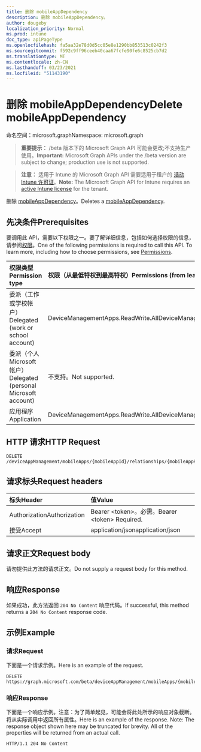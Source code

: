 ```yaml
---
title: 删除 mobileAppDependency
description: 删除 mobileAppDependency。
author: dougeby
localization_priority: Normal
ms.prod: intune
doc_type: apiPageType
ms.openlocfilehash: fa5aa32e78d0d5cc05e8e1290bb853513c0242f3
ms.sourcegitcommit: f592c9ff96ceeb40caa67fcfe90fe6c8525cb7d2
ms.translationtype: MT
ms.contentlocale: zh-CN
ms.lasthandoff: 03/23/2021
ms.locfileid: "51143190"
---
```

# <a name="delete-mobileappdependency"></a><span data-ttu-id="0ea5e-103">删除 mobileAppDependency</span><span class="sxs-lookup"><span data-stu-id="0ea5e-103">Delete mobileAppDependency</span></span>

<span data-ttu-id="0ea5e-104">命名空间：microsoft.graph</span><span class="sxs-lookup"><span data-stu-id="0ea5e-104">Namespace: microsoft.graph</span></span>

> <span data-ttu-id="0ea5e-105">**重要提示：** /beta 版本下的 Microsoft Graph API 可能会更改;不支持生产使用。</span><span class="sxs-lookup"><span data-stu-id="0ea5e-105">**Important:** Microsoft Graph APIs under the /beta version are subject to change; production use is not supported.</span></span>

> <span data-ttu-id="0ea5e-106">**注意：** 适用于 Intune 的 Microsoft Graph API 需要适用于租户的 [活动 Intune 许可证](https://go.microsoft.com/fwlink/?linkid=839381)。</span><span class="sxs-lookup"><span data-stu-id="0ea5e-106">**Note:** The Microsoft Graph API for Intune requires an [active Intune license](https://go.microsoft.com/fwlink/?linkid=839381) for the tenant.</span></span>

<span data-ttu-id="0ea5e-107">删除 [mobileAppDependency](../resources/intune-apps-mobileappdependency.md)。</span><span class="sxs-lookup"><span data-stu-id="0ea5e-107">Deletes a [mobileAppDependency](../resources/intune-apps-mobileappdependency.md).</span></span>

## <a name="prerequisites"></a><span data-ttu-id="0ea5e-108">先决条件</span><span class="sxs-lookup"><span data-stu-id="0ea5e-108">Prerequisites</span></span>
<span data-ttu-id="0ea5e-p101">要调用此 API，需要以下权限之一。要了解详细信息，包括如何选择权限的信息，请参阅[权限](/graph/permissions-reference)。</span><span class="sxs-lookup"><span data-stu-id="0ea5e-p101">One of the following permissions is required to call this API. To learn more, including how to choose permissions, see [Permissions](/graph/permissions-reference).</span></span>

|<span data-ttu-id="0ea5e-111">权限类型</span><span class="sxs-lookup"><span data-stu-id="0ea5e-111">Permission type</span></span>|<span data-ttu-id="0ea5e-112">权限（从最低特权到最高特权）</span><span class="sxs-lookup"><span data-stu-id="0ea5e-112">Permissions (from least to most privileged)</span></span>|
|:---|:---|
|<span data-ttu-id="0ea5e-113">委派（工作或学校帐户）</span><span class="sxs-lookup"><span data-stu-id="0ea5e-113">Delegated (work or school account)</span></span>|<span data-ttu-id="0ea5e-114">DeviceManagementApps.ReadWrite.All</span><span class="sxs-lookup"><span data-stu-id="0ea5e-114">DeviceManagementApps.ReadWrite.All</span></span>|
|<span data-ttu-id="0ea5e-115">委派（个人 Microsoft 帐户）</span><span class="sxs-lookup"><span data-stu-id="0ea5e-115">Delegated (personal Microsoft account)</span></span>|<span data-ttu-id="0ea5e-116">不支持。</span><span class="sxs-lookup"><span data-stu-id="0ea5e-116">Not supported.</span></span>|
|<span data-ttu-id="0ea5e-117">应用程序</span><span class="sxs-lookup"><span data-stu-id="0ea5e-117">Application</span></span>|<span data-ttu-id="0ea5e-118">DeviceManagementApps.ReadWrite.All</span><span class="sxs-lookup"><span data-stu-id="0ea5e-118">DeviceManagementApps.ReadWrite.All</span></span>|

## <a name="http-request"></a><span data-ttu-id="0ea5e-119">HTTP 请求</span><span class="sxs-lookup"><span data-stu-id="0ea5e-119">HTTP Request</span></span>
<!-- {
  "blockType": "ignored"
}
-->
``` http
DELETE /deviceAppManagement/mobileApps/{mobileAppId}/relationships/{mobileAppRelationshipId}
```

## <a name="request-headers"></a><span data-ttu-id="0ea5e-120">请求标头</span><span class="sxs-lookup"><span data-stu-id="0ea5e-120">Request headers</span></span>
|<span data-ttu-id="0ea5e-121">标头</span><span class="sxs-lookup"><span data-stu-id="0ea5e-121">Header</span></span>|<span data-ttu-id="0ea5e-122">值</span><span class="sxs-lookup"><span data-stu-id="0ea5e-122">Value</span></span>|
|:---|:---|
|<span data-ttu-id="0ea5e-123">Authorization</span><span class="sxs-lookup"><span data-stu-id="0ea5e-123">Authorization</span></span>|<span data-ttu-id="0ea5e-124">Bearer &lt;token&gt;。必需。</span><span class="sxs-lookup"><span data-stu-id="0ea5e-124">Bearer &lt;token&gt; Required.</span></span>|
|<span data-ttu-id="0ea5e-125">接受</span><span class="sxs-lookup"><span data-stu-id="0ea5e-125">Accept</span></span>|<span data-ttu-id="0ea5e-126">application/json</span><span class="sxs-lookup"><span data-stu-id="0ea5e-126">application/json</span></span>|

## <a name="request-body"></a><span data-ttu-id="0ea5e-127">请求正文</span><span class="sxs-lookup"><span data-stu-id="0ea5e-127">Request body</span></span>
<span data-ttu-id="0ea5e-128">请勿提供此方法的请求正文。</span><span class="sxs-lookup"><span data-stu-id="0ea5e-128">Do not supply a request body for this method.</span></span>

## <a name="response"></a><span data-ttu-id="0ea5e-129">响应</span><span class="sxs-lookup"><span data-stu-id="0ea5e-129">Response</span></span>
<span data-ttu-id="0ea5e-130">如果成功，此方法返回 `204 No Content` 响应代码。</span><span class="sxs-lookup"><span data-stu-id="0ea5e-130">If successful, this method returns a `204 No Content` response code.</span></span>

## <a name="example"></a><span data-ttu-id="0ea5e-131">示例</span><span class="sxs-lookup"><span data-stu-id="0ea5e-131">Example</span></span>

### <a name="request"></a><span data-ttu-id="0ea5e-132">请求</span><span class="sxs-lookup"><span data-stu-id="0ea5e-132">Request</span></span>
<span data-ttu-id="0ea5e-133">下面是一个请求示例。</span><span class="sxs-lookup"><span data-stu-id="0ea5e-133">Here is an example of the request.</span></span>
``` http
DELETE https://graph.microsoft.com/beta/deviceAppManagement/mobileApps/{mobileAppId}/relationships/{mobileAppRelationshipId}
```

### <a name="response"></a><span data-ttu-id="0ea5e-134">响应</span><span class="sxs-lookup"><span data-stu-id="0ea5e-134">Response</span></span>
<span data-ttu-id="0ea5e-p102">下面是一个响应示例。注意：为了简单起见，可能会将此处所示的响应对象截断。将从实际调用中返回所有属性。</span><span class="sxs-lookup"><span data-stu-id="0ea5e-p102">Here is an example of the response. Note: The response object shown here may be truncated for brevity. All of the properties will be returned from an actual call.</span></span>
``` http
HTTP/1.1 204 No Content
```




